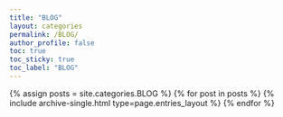 ```yaml
---
title: "BLOG"
layout: categories
permalink: /BLOG/
author_profile: false
toc: true
toc_sticky: true
toc_label: "BLOG"
---
```



{% assign posts = site.categories.BLOG %}
{% for post in posts %} {% include archive-single.html type=page.entries_layout %} {% endfor %}
